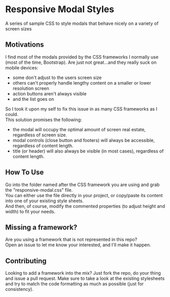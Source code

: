 Responsive Modal Styles
=======================

A series of sample CSS to style modals that behave nicely on a variety of screen sizes


Motivations
---
I find most of the modals provided by the CSS frameworks I normally use (most of the time, Bootstrap). Are just not great...and they really suck on mobile devices:  

* some don't adjust to the users screen size
* others can't properly handle lengthy content on a smaller or lower resolution screen
* action buttons aren't always visible
* and the list goes on

So I took it upon my self to fix this issue in as many CSS frameworks as I could.  
This solution promises the following:

* the modal will occupy the optimal amount of screen real estate, regardless of screen size.
* modal controls (close button and footers) will always be accessible, regardless of content length.
* title (or header) will also always be visible (in most cases), regardless of content length.


How To Use
---
Go into the folder named after the CSS framework you are using and grab the "responsive-modal.css" file.  
You can either use the file directly in your project, or copy/paste its content into one of your existing style sheets.  
And then, of course, modify the commented properties (to adjust height and width) to fit your needs.

Missing a framework?
---
Are you using a framework that is not represented in this repo?  
Open an issue to let me know your interested, and I'll make it happen.


Contributing
---
Looking to add a framework into the mix? Just fork the repo, do your thing and issue a pull request. 
Make sure to take a look at the existing stylesheets and try to match the code formatting as much as possible (just for consistency).